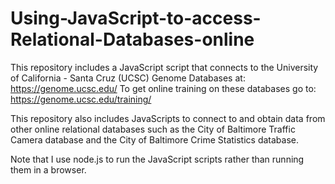 # Using-JavaScript-to-access-Relational-Databases-online

This repository includes a JavaScript script that connects to the University of California - Santa Cruz (UCSC) Genome Databases at: https://genome.ucsc.edu/  To get online training on these databases go to:  https://genome.ucsc.edu/training/  

This repository also includes JavaScripts to connect to and obtain data from other online relational databases such as the City of Baltimore Traffic Camera database and the City of Baltimore Crime Statistics database.

Note that I use node.js to run the JavaScript scripts rather than running them in a browser.  
